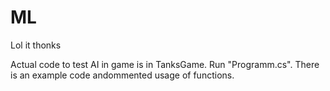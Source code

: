 # ML
Lol it thonks

Actual code to test AI in game is in TanksGame. Run "Programm.cs". There is an example code andommented usage of functions.
